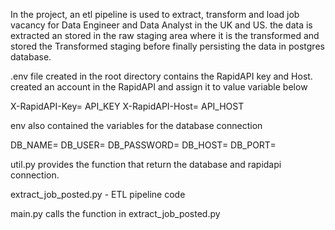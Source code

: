In the project, an etl pipeline is used to extract, transform and load job vacancy for Data Engineer and Data Analyst in the UK and US.
the data is extracted an stored in the raw staging area where it is the transformed and stored the Transformed staging before finally
persisting the data in postgres database.

.env file created in the root directory contains the RapidAPI key and Host. created an account in the RapidAPI and assign it to value variable below

X-RapidAPI-Key= API_KEY
X-RapidAPI-Host= API_HOST

env also contained the variables for the database connection 

DB_NAME=
DB_USER=
DB_PASSWORD=
DB_HOST=
DB_PORT=


util.py provides the function that return the database and rapidapi connection.

extract_job_posted.py - ETL pipeline code

main.py calls the function in extract_job_posted.py







